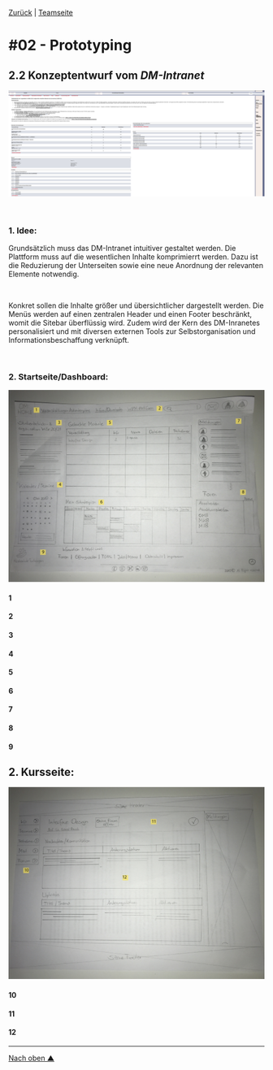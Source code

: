[Zurück](https://github.com/milena-sagert/IFD-WiSe20-21) | [Teamseite](https://webuser.hs-furtwangen.de/~rag/lehre/WiSe20-21/IFD/Kursinhalt/Team/)
# #02 - Prototyping 
## 2.2 Konzeptentwurf vom *DM-Intranet*

![DM-Inranet](img/dm-intranet.png "DM-Intrant")

&nbsp;


### 1. Idee:
Grundsätzlich muss das DM-Intranet intuitiver gestaltet werden. Die Plattform muss auf die wesentlichen Inhalte komprimierrt werden. Dazu ist die Reduzierung der Unterseiten sowie eine neue Anordnung der 
relevanten Elemente notwendig. 

&nbsp;

Konkret sollen die Inhalte größer und übersichtlicher dargestellt werden. 
Die Menüs werden auf einen zentralen Header und einen Footer beschränkt, womit die Sitebar überflüssig wird. 
Zudem wird der Kern des DM-Inranetes personalisiert und mit diversen externen Tools zur Selbstorganisation und Informationsbeschaffung verknüpft.

&nbsp;


### 2. Startseite/Dashboard:

![Startseite/Dashboard](img/dm-intranet-1-psd.jpg "Startseite/Dashboard - DM-Intranet")

#### 1
#### 2
#### 3
#### 4
#### 5
#### 6
#### 7
#### 8
#### 9



## 2. Kursseite:

![Kursseite](img/dm-intranet-2-psd.jpg "Kursseite - DM-Intranet")

#### 10
#### 11
#### 12




---
[Nach oben &#x25B2;](#top)
